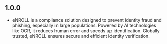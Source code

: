 ## 1.0.0

* eNROLL is a compliance solution designed to prevent identity fraud and phishing, especially in large populations. Powered by AI technologies like OCR, it reduces human error and speeds up identification. Globally trusted, eNROLL ensures secure and efficient identity verification.
